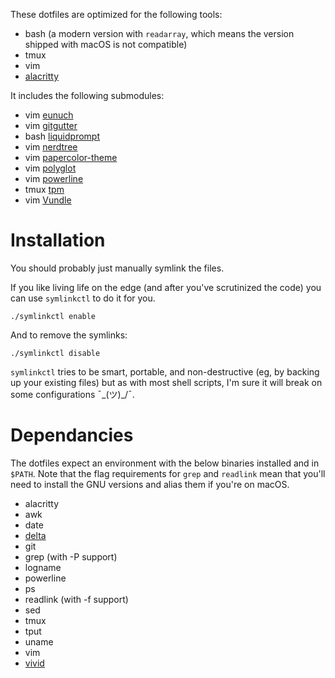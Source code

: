 These dotfiles are optimized for the following tools:

* bash (a modern version with `readarray`, which means the version shipped with macOS is not compatible)
* tmux
* vim
* [alacritty](https://github.com/alacritty/alacritty)

It includes the following submodules:

* vim [eunuch](https://github.com/tpope/vim-eunuch)
* vim [gitgutter](https://github.com/airblade/vim-gitgutter)
* bash [liquidprompt](https://github.com/nojhan/liquidprompt)
* vim [nerdtree](https://github.com/preservim/nerdtree)
* vim [papercolor-theme](https://github.com/NLKNguyen/papercolor-theme)
* vim [polyglot](https://github.com/sheerun/vim-polyglot)
* vim [powerline](https://github.com/powerline/powerline)
* tmux [tpm](https://github.com/tmux-plugins/tpm)
* vim [Vundle](https://github.com/VundleVim/Vundle.vim)

# Installation

You should probably just manually symlink the files.

If you like living life on the edge (and after you've scrutinized the code) you can use `symlinkctl` to do it for you.

```
./symlinkctl enable
```

And to remove the symlinks:

```
./symlinkctl disable
```

`symlinkctl` tries to be smart, portable, and non-destructive (eg, by backing up your existing files) but as with most
shell scripts, I'm sure it will break on some configurations ¯\_(ツ)_/¯.

# Dependancies

The dotfiles expect an environment with the below binaries installed and in `$PATH`. Note that the flag requirements
for `grep` and `readlink` mean that you'll need to install the GNU versions and alias them if you're on macOS.

* alacritty
* awk
* date
* [delta](https://github.com/dandavison/delta)
* git
* grep (with -P support)
* logname
* powerline
* ps
* readlink (with -f support)
* sed
* tmux
* tput
* uname
* vim
* [vivid](https://github.com/sharkdp/vivid)

